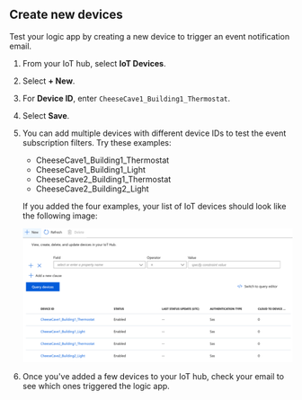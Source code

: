 ## Create new devices

Test your logic app by creating a new device to trigger an event notification email.

1. From your IoT hub, select **IoT Devices**.

2. Select **+ New**.

3. For **Device ID**, enter `CheeseCave1_Building1_Thermostat`.

4. Select **Save**.

5. You can add multiple devices with different device IDs to test the event subscription filters. Try these examples:

   * CheeseCave1_Building1_Thermostat
   * CheeseCave1_Building1_Light
   * CheeseCave2_Building1_Thermostat
   * CheeseCave2_Building2_Light

   If you added the four examples, your list of IoT devices should look like the following image:

   ![IoT Hub device list](../../Linked_Image_files/MM99-L09-iot-hub-device-list.png)

6. Once you've added a few devices to your IoT hub, check your email to see which ones triggered the logic app.
